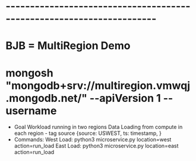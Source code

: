 # --------------------------------------------------------------------- #
#   BJB =  MultiRegion Demo
# mongosh "mongodb+srv://multiregion.vmwqj.mongodb.net/" --apiVersion 1 --username <username>

- Goal 
    Workload running in two regions
        Data Loading from compute in each region - tag source
        {source: USWEST,
        ts: timestamp,
        }
- Commands:
  West Load:
    python3 microservice.py location=west action=run_load
  East Load:
    python3 microservice.py location=east action=run_load